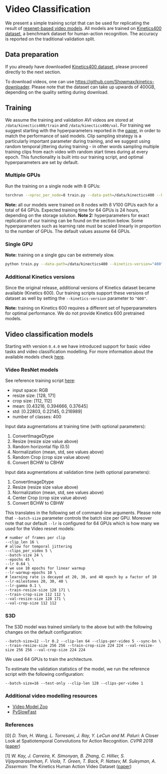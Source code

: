 # Video Classification

We present a simple training script that can be used for replicating the result of [resenet-based video models](https://research.fb.com/wp-content/uploads/2018/04/a-closer-look-at-spatiotemporal-convolutions-for-action-recognition.pdf). All models are trained on [Kinetics400 dataset](https://deepmind.com/research/open-source/kinetics), a benchmark dataset for human-action recognition. The accuracy is reported on the traditional validation split.

## Data preparation

If you already have downloaded [Kinetics400 dataset](https://deepmind.com/research/open-source/kinetics), 
please proceed directly to the next section.

To download videos, one can use https://github.com/Showmax/kinetics-downloader. Please note that the dataset can take up upwards of 400GB, depending on the quality setting during download.

## Training

We assume the training and validation AVI videos are stored at `/data/kinectics400/train` and 
`/data/kinectics400/val`. For training we suggest starting with the hyperparameters reported in the [paper](https://research.fb.com/wp-content/uploads/2018/04/a-closer-look-at-spatiotemporal-convolutions-for-action-recognition.pdf), in order to match the performance of said models. Clip sampling strategy is a particularly important parameter during training, and we suggest using random temporal jittering during training - in other words sampling multiple training clips from each video with random start times during at every epoch. This functionality is built into our training script, and optimal hyperparameters are set by default.  

### Multiple GPUs

Run the training on a single node with 8 GPUs:
```bash
torchrun --nproc_per_node=8 train.py --data-path=/data/kinectics400 --kinetics-version="400" --lr 0.08 --cache-dataset --sync-bn --amp 
```

**Note:** all our models were trained on 8 nodes with 8 V100 GPUs each for a total of 64 GPUs. Expected training time for 64 GPUs is 24 hours, depending on the storage solution.
**Note 2:** hyperparameters for exact replication of our training can be found on the section below. Some hyperparameters such as learning rate must be scaled linearly in proportion to the number of GPUs. The default values assume 64 GPUs.

### Single GPU 

**Note:** training on a single gpu can be extremely slow. 


```bash
python train.py --data-path=/data/kinectics400 --kinetics-version="400" --batch-size=8 --cache-dataset
```


### Additional Kinetics versions

Since the original release, additional versions of Kinetics dataset became available (Kinetics 600).
Our training scripts support these versions of dataset as well by setting the `--kinetics-version` parameter to `"600"`.

**Note:** training on Kinetics 600 requires a different set of hyperparameters for optimal performance. We do not provide Kinetics 600 pretrained models.


## Video classification models

Starting with version `0.4.0` we have introduced support for basic video tasks and video classification modelling.
For more information about the available models check [here](https://pytorch.org/docs/stable/torchvision/models.html#video-classification). 

### Video ResNet models

See reference training script [here](https://github.com/pytorch/vision/blob/main/references/video_classification/train.py):

- input space: RGB
- resize size: [128, 171]
- crop size: [112, 112]
- mean: [0.43216, 0.394666, 0.37645]
- std: [0.22803, 0.22145, 0.216989]
- number of classes: 400

Input data augmentations at training time (with optional parameters):

1. ConvertImageDtype
2. Resize (resize size value above)
3. Random horizontal flip (0.5)
4. Normalization (mean, std, see values above)
5. Random Crop (crop size value above)
6. Convert BCHW to CBHW

Input data augmentations at validation time (with optional parameters):

1. ConvertImageDtype
2. Resize (resize size value above)
3. Normalization (mean, std, see values above)
4. Center Crop (crop size value above)
5. Convert BCHW to CBHW

This translates in the following set of command-line arguments. Please note that `--batch-size` parameter controls the
batch size per GPU. Moreover note that our default `--lr` is configured for 64 GPUs which is how many we used for the 
Video resnet models:
```
# number of frames per clip
--clip_len 16 \ 
# allow for temporal jittering
--clips_per_video 5 \
--batch-size 24 \
--epochs 45 \
--lr 0.64 \
# we use 10 epochs for linear warmup
--lr-warmup-epochs 10 \
# learning rate is decayed at 20, 30, and 40 epoch by a factor of 10
--lr-milestones 20, 30, 40 \
--lr-gamma 0.1 \
--train-resize-size 128 171 \
--train-crop-size 112 112 \
--val-resize-size 128 171 \
--val-crop-size 112 112
```

### S3D

The S3D model was trained similarly to the above but with the following changes on the default configuration:
```
--batch-size=12 --lr 0.2 --clip-len 64 --clips-per-video 5 --sync-bn \
--train-resize-size 256 256 --train-crop-size 224 224 --val-resize-size 256 256 --val-crop-size 224 224
```

We used 64 GPUs to train the architecture. 

To estimate the validation statistics of the model, we run the reference script with the following configuration:
```
--batch-size=16 --test-only --clip-len 128 --clips-per-video 1 
```

### Additional video modelling resources

- [Video Model Zoo](https://github.com/facebookresearch/VMZ)
- [PySlowFast](https://github.com/facebookresearch/SlowFast)

### References

[0] _D. Tran, H. Wang, L. Torresani, J. Ray, Y. LeCun and M. Paluri_: A Closer Look at Spatiotemporal Convolutions for Action Recognition. _CVPR 2018_ ([paper](https://research.fb.com/wp-content/uploads/2018/04/a-closer-look-at-spatiotemporal-convolutions-for-action-recognition.pdf))

[1] _W. Kay, J. Carreira, K. Simonyan, B. Zhang, C. Hillier, S. Vijayanarasimhan, F. Viola, T. Green, T. Back, P. Natsev, M. Suleyman, A. Zisserman_: The Kinetics Human Action Video Dataset ([paper](https://arxiv.org/abs/1705.06950))
